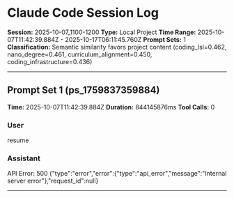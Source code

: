 # Claude Code Session Log

**Session:** 2025-10-07_1100-1200
**Type:** Local Project
**Time Range:** 2025-10-07T11:42:39.884Z - 2025-10-17T06:11:45.760Z
**Prompt Sets:** 1
**Classification:** Semantic similarity favors project content (coding_lsl=0.462, nano_degree=0.461, curriculum_alignment=0.450, coding_infrastructure=0.436)

---

<a name="ps_1759837359884"></a>
## Prompt Set 1 (ps_1759837359884)

**Time:** 2025-10-07T11:42:39.884Z
**Duration:** 844145876ms
**Tool Calls:** 0

### User

resume

### Assistant

API Error: 500 {"type":"error","error":{"type":"api_error","message":"Internal server error"},"request_id":null}

---

